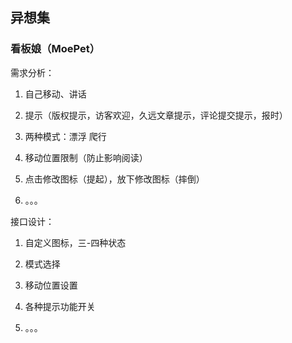 ## 异想集

### 看板娘（MoePet）

需求分析：

1. 自己移动、讲话

1. 提示（版权提示，访客欢迎，久远文章提示，评论提交提示，报时）

1. 两种模式：漂浮 爬行

1. 移动位置限制（防止影响阅读）

1. 点击修改图标（提起），放下修改图标（摔倒）

1. 。。。

接口设计：

1. 自定义图标，三-四种状态

1. 模式选择

1. 移动位置设置

1. 各种提示功能开关

1. 。。。
